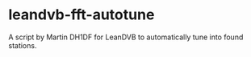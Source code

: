 # leandvb-fft-autotune
A script by Martin DH1DF for LeanDVB to automatically tune into found stations.

